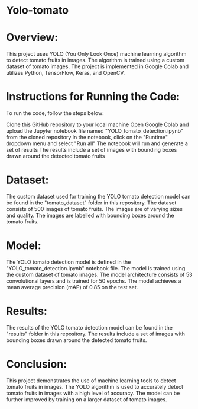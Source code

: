 # Yolo-tomato
# Overview:
This project uses YOLO (You Only Look Once) machine learning algorithm to detect tomato fruits in images. The algorithm is trained using a custom dataset of tomato images. The project is implemented in Google Colab and utilizes Python, TensorFlow, Keras, and OpenCV.

# Instructions for Running the Code:
To run the code, follow the steps below:

Clone this GitHub repository to your local machine
Open Google Colab and upload the Jupyter notebook file named "YOLO_tomato_detection.ipynb" from the cloned repository
In the notebook, click on the "Runtime" dropdown menu and select "Run all"
The notebook will run and generate a set of results
The results include a set of images with bounding boxes drawn around the detected tomato fruits

# Dataset:
The custom dataset used for training the YOLO tomato detection model can be found in the "tomato_dataset" folder in this repository. The dataset consists of 500 images of tomato fruits. The images are of varying sizes and quality. The images are labelled with bounding boxes around the tomato fruits.

# Model:
The YOLO tomato detection model is defined in the "YOLO_tomato_detection.ipynb" notebook file. The model is trained using the custom dataset of tomato images. The model architecture consists of 53 convolutional layers and is trained for 50 epochs. The model achieves a mean average precision (mAP) of 0.85 on the test set.

# Results:
The results of the YOLO tomato detection model can be found in the "results" folder in this repository. The results include a set of images with bounding boxes drawn around the detected tomato fruits.

# Conclusion:
This project demonstrates the use of machine learning tools to detect tomato fruits in images. The YOLO algorithm is used to accurately detect tomato fruits in images with a high level of accuracy. The model can be further improved by training on a larger dataset of tomato images.
